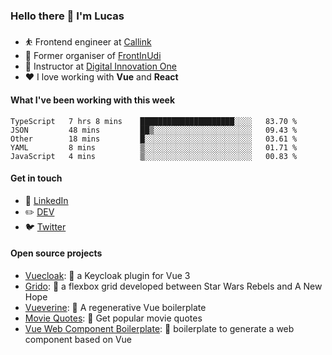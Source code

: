 ### Hello there 👋 I'm Lucas

* ⛹️‍ Frontend engineer at [Callink](https://callink.com.br)
* 📆 Former organiser of [FrontInUdi](https://www.linkedin.com/company/frontinudi)
* 📓 Instructor at [Digital Innovation One](https://web.digitalinnovation.one/course/introducao-criacao-de-websites-com-html5-e-css3/learning/462f831d-5fdf-485e-bf07-1d391eb94ac8/)
* ❤️ I love working with **Vue** and **React**

#### What I've been working with this week

<!--START_SECTION:waka-->
```text
TypeScript   7 hrs 8 mins    █████████████████████░░░░   83.70 % 
JSON         48 mins         ██▒░░░░░░░░░░░░░░░░░░░░░░   09.43 % 
Other        18 mins         █░░░░░░░░░░░░░░░░░░░░░░░░   03.61 % 
YAML         8 mins          ▒░░░░░░░░░░░░░░░░░░░░░░░░   01.71 % 
JavaScript   4 mins          ▒░░░░░░░░░░░░░░░░░░░░░░░░   00.83 % 
```
<!--END_SECTION:waka-->

#### Get in touch

* 🏢 [LinkedIn](https://www.linkedin.com/in/vilaboim/)
* ✏️ [DEV](https://dev.to/vilaboim)
* 🐦 [Twitter](https://twitter.com/lucasvilaboim)

#### Open source projects

* [Vuecloak](https://github.com/vilaboim/vuecloak): 🔑 a Keycloak plugin for Vue 3
* [Grido](https://github.com/vilaboim/grido): 🐸 a flexbox grid developed between Star Wars Rebels and A New Hope
* [Vueverine](https://github.com/vilaboim/vueverine): 🦦 A regenerative Vue boilerplate
* [Movie Quotes](https://github.com/vilaboim/movie-quotes): 🎥 Get popular movie quotes
* [Vue Web Component Boilerplate](https://github.com/vilaboim/vue-web-component-boilerplate): 💚 boilerplate to generate a web component based on Vue
